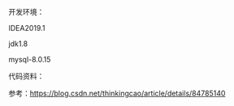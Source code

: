 开发环境：

IDEA2019.1

jdk1.8

mysql-8.0.15


代码资料：

参考：https://blog.csdn.net/thinkingcao/article/details/84785140
